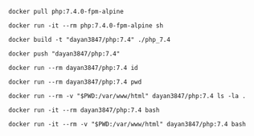 ````shell
docker pull php:7.4.0-fpm-alpine
````

````shell
docker run -it --rm php:7.4.0-fpm-alpine sh
````

````shell
docker build -t "dayan3847/php:7.4" ./php_7.4
````

````shell
docker push "dayan3847/php:7.4"
````

````shell
docker run --rm dayan3847/php:7.4 id
````

````shell
docker run --rm dayan3847/php:7.4 pwd
````

````shell
docker run --rm -v "$PWD:/var/www/html" dayan3847/php:7.4 ls -la .
````

````shell
docker run -it --rm dayan3847/php:7.4 bash
````

````shell
docker run -it --rm -v "$PWD:/var/www/html" dayan3847/php:7.4 bash
````
